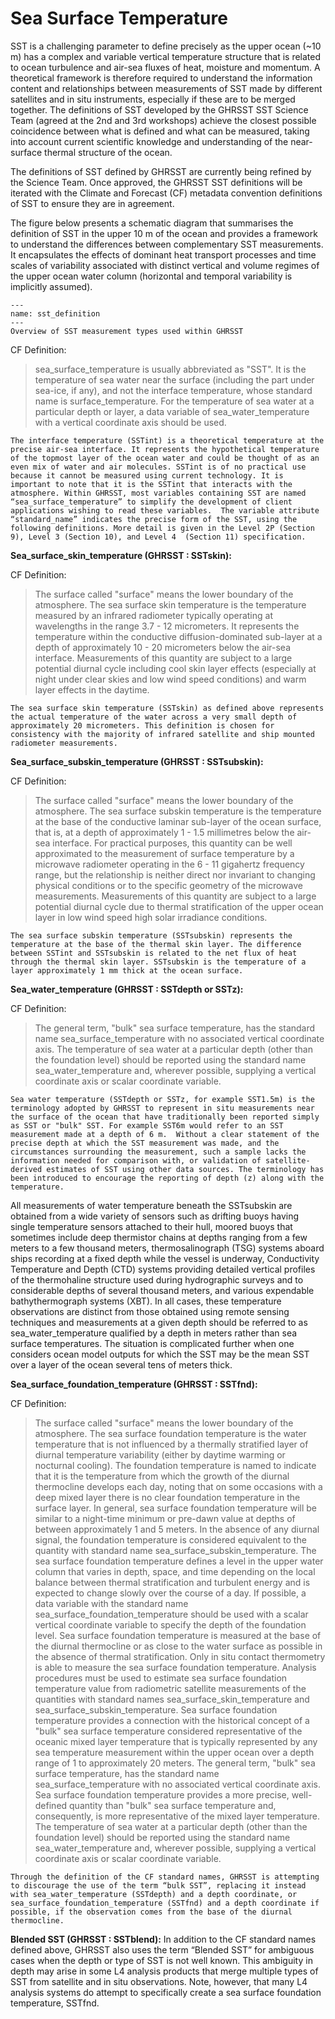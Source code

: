 # Sea Surface Temperature

SST is a challenging parameter to define precisely as the upper ocean (~10 m) has a complex and variable vertical temperature structure that is related to ocean turbulence and air-sea fluxes of heat, moisture and momentum. A theoretical framework is therefore required to understand the information content and relationships between measurements of SST made by different satellites and in situ instruments, especially if these are to be merged together. The definitions of SST developed by the GHRSST SST Science Team (agreed at the 2nd and 3rd workshops) achieve the closest possible coincidence between what is defined and what can be measured, taking into account current scientific knowledge and understanding of the near-surface thermal structure of the ocean.

The definitions of SST defined by GHRSST are currently being refined by the Science Team. Once approved, the GHRSST SST definitions will be iterated with the Climate and Forecast (CF) metadata convention definitions of SST to ensure they are in agreement.

The figure below presents a schematic diagram that summarises the definition of SST in the upper 10 m of the ocean and provides a framework to understand the differences between complementary SST measurements. It encapsulates the effects of dominant heat transport processes and time scales of variability associated with distinct vertical and volume regimes of the upper ocean water column (horizontal and temporal variability is implicitly assumed).

```{figure} images/sst-definition.gif
---
name: sst_definition
---
Overview of SST measurement types used within GHRSST
```


CF Definition: 
> sea_surface_temperature is usually abbreviated as "SST". It is the temperature of sea water near the surface (including the part under sea-ice, if any), and not the interface temperature, whose standard name is surface_temperature. For the temperature of sea water at a particular depth or layer, a data variable of sea_water_temperature with a vertical coordinate axis should be used.

```{admonition} Additional details
The interface temperature (SSTint) is a theoretical temperature at the precise air-sea interface. It represents the hypothetical temperature of the topmost layer of the ocean water and could be thought of as an even mix of water and air molecules. SSTint is of no practical use because it cannot be measured using current technology. It is important to note that it is the SSTint that interacts with the atmosphere. Within GHRSST, most variables containing SST are named “sea_surface_temperature” to simplify the development of client applications wishing to read these variables.  The variable attribute “standard_name” indicates the precise form of the SST, using the following definitions. More detail is given in the Level 2P (Section 9), Level 3 (Section 10), and Level 4  (Section 11) specification.
```


**Sea_surface_skin_temperature (GHRSST <SST Type>: SSTskin):**

CF Definition: 
> The surface called "surface" means the lower boundary of the atmosphere. The sea surface skin temperature is the temperature measured by an infrared radiometer typically operating at wavelengths in the range 3.7 - 12 micrometers. It represents the temperature within the conductive diffusion-dominated sub-layer at a depth of approximately 10 - 20 micrometers below the air-sea interface. Measurements of this quantity are subject to a large potential diurnal cycle including cool skin layer effects (especially at night under clear skies and low wind speed conditions) and warm layer effects in the daytime. 

```{admonition} Additional Details:
The sea surface skin temperature (SSTskin) as defined above represents the actual temperature of the water across a very small depth of approximately 20 micrometers. This definition is chosen for consistency with the majority of infrared satellite and ship mounted radiometer measurements. 
```

**Sea_surface_subskin_temperature (GHRSST <SST Type>: SSTsubskin):**

CF Definition: 
> The surface called "surface" means the lower boundary of the atmosphere. The sea surface subskin temperature is the temperature at the base of the conductive laminar sub-layer of the ocean surface, that is, at a depth of approximately 1 - 1.5 millimetres below the air-sea interface. For practical purposes, this quantity can be well approximated to the measurement of surface temperature by a microwave radiometer operating in the 6 - 11 gigahertz frequency range, but the relationship is neither direct nor invariant to changing physical conditions or to the specific geometry of the microwave measurements. Measurements of this quantity are subject to a large potential diurnal cycle due to thermal stratification of the upper ocean layer in low wind speed high solar irradiance conditions. 

```{admonition} Additional Details: 
The sea surface subskin temperature (SSTsubskin) represents the temperature at the base of the thermal skin layer. The difference between SSTint and SSTsubskin is related to the net flux of heat through the thermal skin layer. SSTsubskin is the temperature of a layer approximately 1 mm thick at the ocean surface.
```

**Sea_water_temperature (GHRSST <SST Type>: SSTdepth or SSTz):**

CF Definition:
> The general term, "bulk" sea surface temperature, has the standard name sea_surface_temperature with no associated vertical coordinate axis. The temperature of sea water at a particular depth (other than the foundation level) should be reported using the standard name sea_water_temperature and, wherever possible, supplying a vertical coordinate axis or scalar coordinate variable. 

```{admonition} Additional Details:
Sea water temperature (SSTdepth or SSTz, for example SST1.5m) is the terminology adopted by GHRSST to represent in situ measurements near the surface of the ocean that have traditionally been reported simply as SST or "bulk" SST. For example SST6m would refer to an SST measurement made at a depth of 6 m.  Without a clear statement of the precise depth at which the SST measurement was made, and the circumstances surrounding the measurement, such a sample lacks the information needed for comparison with, or validation of satellite-derived estimates of SST using other data sources. The terminology has been introduced to encourage the reporting of depth (z) along with the temperature. 
```

All measurements of water temperature beneath the SSTsubskin are obtained from a wide variety of sensors such as drifting buoys having single temperature sensors attached to their hull, moored buoys that sometimes include deep thermistor chains at depths ranging from a few meters to a few thousand meters, thermosalinograph (TSG) systems aboard ships recording at a fixed depth while the vessel is underway, Conductivity Temperature and Depth (CTD) systems providing detailed vertical profiles of the thermohaline structure used during hydrographic surveys and to considerable depths of several thousand meters, and various expendable bathythermograph systems (XBT). In all cases, these temperature observations are distinct from those obtained using remote sensing techniques and measurements at a given depth should be referred to as sea_water_temperature qualified by a depth in meters rather than sea surface temperatures. The situation is complicated further when one considers ocean model outputs for which the SST may be the mean SST over a layer of the ocean several tens of meters thick.


**Sea_surface_foundation_temperature (GHRSST <SST Type>: SSTfnd):**

CF Definition: 
> The surface called "surface" means the lower boundary of the atmosphere. The sea surface foundation temperature is the water temperature that is not influenced by a thermally stratified layer of diurnal temperature variability (either by daytime warming or nocturnal cooling). The foundation temperature is named to indicate that it is the temperature from which the growth of the diurnal thermocline develops each day, noting that on some occasions with a deep mixed layer there is no clear foundation temperature in the surface layer. In general, sea surface foundation temperature will be similar to a night-time minimum or pre-dawn value at depths of between approximately 1 and 5 meters. In the absence of any diurnal signal, the foundation temperature is considered equivalent to the quantity with standard name sea_surface_subskin_temperature. The sea surface foundation temperature defines a level in the upper water column that varies in depth, space, and time depending on the local balance between thermal stratification and turbulent energy and is expected to change slowly over the course of a day. If possible, a data variable with the standard name sea_surface_foundation_temperature should be used with a scalar vertical coordinate variable to specify the depth of the foundation level. Sea surface foundation temperature is measured at the base of the diurnal thermocline or as close to the water surface as possible in the absence of thermal stratification. Only in situ contact thermometry is able to measure the sea surface foundation temperature. Analysis procedures must be used to estimate sea surface foundation temperature value from radiometric satellite measurements of the quantities with standard names sea_surface_skin_temperature and sea_surface_subskin_temperature. Sea surface foundation temperature provides a connection with the historical concept of a "bulk" sea surface temperature considered representative of the oceanic mixed layer temperature that is typically represented by any sea temperature measurement within the upper ocean over a depth range of 1 to approximately 20 meters. The general term, "bulk" sea surface temperature, has the standard name sea_surface_temperature with no associated vertical coordinate axis. Sea surface foundation temperature provides a more precise, well-defined quantity than "bulk" sea surface temperature and, consequently, is more representative of the mixed layer temperature. The temperature of sea water at a particular depth (other than the foundation level) should be reported using the standard name sea_water_temperature and, wherever possible, supplying a vertical coordinate axis or scalar coordinate variable.

```{admonition} Additional Details: 
Through the definition of the CF standard names, GHRSST is attempting to discourage the use of the term “bulk SST”, replacing it instead with sea_water_temperature (SSTdepth) and a depth coordinate, or sea_surface_foundation_temperature (SSTfnd) and a depth coordinate if possible, if the observation comes from the base of the diurnal thermocline.
```


**Blended SST (GHRSST <SST Type>: SSTblend):**
In addition to the CF standard names defined above, GHRSST also uses the term “Blended SST” for ambiguous cases when the depth or type of SST is not well known.  This ambiguity in depth may arise in some L4 analysis products that merge multiple types of SST from satellite and in situ observations. Note, however, that many L4 analysis systems do attempt to specifically create a sea surface foundation temperature, SSTfnd.
